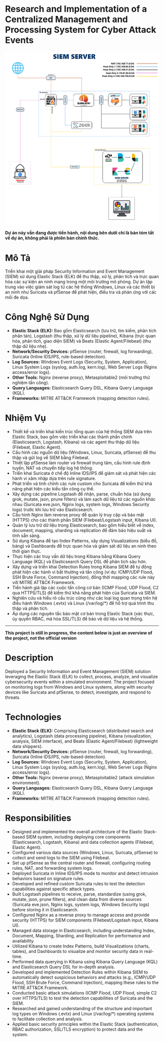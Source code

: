 # Research and Implementation of a Centralized Management and Processing System for Cyber Attack Events 
![Alt text](img/deployment-architecture.png)

**Dự án này vẫn đang được tiến hành, nội dung bên dưới chỉ là bản tóm tắt về dự án, không phải là phiên bản chính thức.**

# **Mô Tả**
Triển khai một giải pháp Security Information and Event Management (SIEM) sử dụng Elastic Stack (ELK) để thu thập, xử lý, phân tích và trực quan hóa các sự kiện an ninh mạng trong một môi trường mô phỏng. Dự án tập trung vào việc giám sát log từ các hệ thống Windows, Linux và các thiết bị an ninh như Suricata và pfSense để phát hiện, điều tra và phản ứng với các mối đe dọa.

# **Công Nghệ Sử Dụng**
*   **Elastic Stack (ELK):** Bao gồm Elasticsearch (lưu trữ, tìm kiếm, phân tích phân tán), Logstash (thu thập, xử lý dữ liệu pipeline), Kibana (trực quan hóa, phân tích, giao diện SIEM) và Beats (Elastic Agent/Filebeat) (thu thập dữ liệu nhẹ).
*   **Network/Security Devices:** pfSense (router, firewall, log forwarding), Suricata (Inline IDS/IPS, rule-based detection).
*   **Log Sources:** Windows Event Logs (Security, System, Application), Linux System Logs (syslog, auth.log, kern.log), Web Server Logs (Nginx access/error logs).
*   **Other Tools:** Nginx (reverse proxy), Metasploitable2 (môi trường thử nghiệm tấn công).
*   **Query Languages:** Elasticsearch Query DSL, Kibana Query Language (KQL).
*   **Frameworks:** MITRE ATT&CK Framework (mapping detection rules).

# **Nhiệm Vụ**
*   Thiết kế và triển khai kiến trúc tổng quan của hệ thống SIEM dựa trên Elastic Stack, bao gồm việc triển khai các thành phần chính (Elasticsearch, Logstash, Kibana) và các agent thu thập dữ liệu (Filebeat, Elastic Agent).
*   Cấu hình các nguồn dữ liệu (Windows, Linux, Suricata, pfSense) để thu thập và gửi log về SIEM bằng Filebeat.
*   Thiết lập pfSense làm router và firewall trung tâm, cấu hình rule định tuyến, NAT và chuyển tiếp log hệ thống.
*   Triển khai Suricata ở chế độ Inline IDS/IPS để giám sát và phát hiện các hành vi xâm nhập dựa trên rule signature.
*   Phát triển và tinh chỉnh các rule custom cho Suricata để kiểm thử khả năng phát hiện các kiểu tấn công cụ thể.
*   Xây dựng các pipeline Logstash để nhận, parse, chuẩn hóa (sử dụng grok, mutate, json, prune filters) và làm sạch dữ liệu từ các nguồn khác nhau (Suricata eve.json, Nginx logs, system logs, Windows Security logs) trước khi lưu trữ vào Elasticsearch.
*   Cấu hình Nginx làm reverse proxy để quản lý truy cập và bảo mật (HTTPS) cho các thành phần SIEM (Filebeat/Logstash input, Kibana UI).
*   Quản lý lưu trữ dữ liệu trong Elasticsearch, bao gồm hiểu biết về index, document, mapping, sharding và replication để đảm bảo hiệu suất và tính sẵn sàng.
*   Sử dụng Kibana để tạo Index Patterns, xây dựng Visualizations (biểu đồ, bảng) và Dashboards để trực quan hóa và giám sát dữ liệu an ninh theo thời gian thực.
*   Thực hiện các truy vấn dữ liệu trong Kibana bằng Kibana Query Language (KQL) và Elasticsearch Query DSL để phân tích sâu hơn.
*   Xây dựng và triển khai Detection Rules trong Kibana SIEM để tự động phát hiện các hành vi bất thường và tấn công (ví dụ: ICMP/UDP Flood, SSH Brute Force, Command Injection), đồng thời mapping các rule này với MITRE ATT&CK Framework.
*   Tiến hành giả lập các cuộc tấn công cơ bản (ICMP Flood, UDP Flood, C2 qua HTTPS/TLS) để kiểm thử khả năng phát hiện của Suricata và SIEM.
*   Nghiên cứu và hiểu rõ cấu trúc cũng như các loại log quan trọng trên hệ điều hành Windows (.evtx) và Linux (/var/log/*) để hỗ trợ quá trình thu thập và phân tích.
*   Áp dụng các nguyên tắc bảo mật cơ bản trong Elastic Stack (xác thực, ủy quyền RBAC, mã hóa SSL/TLS) để bảo vệ dữ liệu và hệ thống.

---

**This project is still in progress, the content below is just an overview of the project, not the official version**

# **Description**
Deployed a Security Information and Event Management (SIEM) solution leveraging the Elastic Stack (ELK) to collect, process, analyze, and visualize cybersecurity events within a simulated environment. The project focused on monitoring logs from Windows and Linux systems, along with security devices like Suricata and pfSense, to detect, investigate, and respond to threats.

# **Technologies**
*   **Elastic Stack (ELK):** Comprising Elasticsearch (distributed search and analytics), Logstash (data processing pipeline), Kibana (visualization, analysis, SIEM interface), and Beats (Elastic Agent/Filebeat) (lightweight data shippers).
*   **Network/Security Devices:** pfSense (router, firewall, log forwarding), Suricata (Inline IDS/IPS, rule-based detection).
*   **Log Sources:** Windows Event Logs (Security, System, Application), Linux System Logs (syslog, auth.log, kern.log), Web Server Logs (Nginx access/error logs).
*   **Other Tools:** Nginx (reverse proxy), Metasploitable2 (attack simulation environment).
*   **Query Languages:** Elasticsearch Query DSL, Kibana Query Language (KQL).
*   **Frameworks:** MITRE ATT&CK Framework (mapping detection rules).

# **Responsibilities**
*   Designed and implemented the overall architecture of the Elastic Stack-based SIEM system, including deploying core components (Elasticsearch, Logstash, Kibana) and data collection agents (Filebeat, Elastic Agent).
*   Configured various data sources (Windows, Linux, Suricata, pfSense) to collect and send logs to the SIEM using Filebeat.
*   Set up pfSense as the central router and firewall, configuring routing rules, NAT, and forwarding system logs.
*   Deployed Suricata in Inline IDS/IPS mode to monitor and detect intrusion behaviors based on signature rules.
*   Developed and refined custom Suricata rules to test the detection capabilities against specific attack types.
*   Built Logstash pipelines to receive, parse, standardize (using grok, mutate, json, prune filters), and clean data from diverse sources (Suricata eve.json, Nginx logs, system logs, Windows Security logs) before storing it in Elasticsearch.
*   Configured Nginx as a reverse proxy to manage access and provide security (HTTPS) for SIEM components (Filebeat/Logstash input, Kibana UI).
*   Managed data storage in Elasticsearch, including understanding Index, Document, Mapping, Sharding, and Replication for performance and availability.
*   Utilized Kibana to create Index Patterns, build Visualizations (charts, tables), and Dashboards to visualize and monitor security data in real-time.
*   Performed data querying in Kibana using Kibana Query Language (KQL) and Elasticsearch Query DSL for in-depth analysis.
*   Developed and implemented Detection Rules within Kibana SIEM to automatically detect suspicious behaviors and attacks (e.g., ICMP/UDP Flood, SSH Brute Force, Command Injection), mapping these rules to the MITRE ATT&CK Framework.
*   Conducted basic attack simulations (ICMP Flood, UDP Flood, simple C2 over HTTPS/TLS) to test the detection capabilities of Suricata and the SIEM.
*   Researched and gained understanding of the structure and important log types on Windows (.evtx) and Linux (/var/log/*) operating systems to facilitate collection and analysis.
*   Applied basic security principles within the Elastic Stack (authentication, RBAC authorization, SSL/TLS encryption) to protect data and the system.
